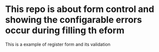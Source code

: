 # This repo is about form control and showing the configarable errors occur during filling th eform 

This is a example of register form and its validation 
